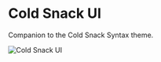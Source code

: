 # Cold Snack UI

Companion to the Cold Snack Syntax theme.

![Cold Snack UI](http://i.imgur.com/LPP8kot.png)
